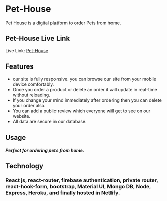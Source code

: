 # Pet-House

Pet House is a digital platform to order Pets from home.

## Pet-House Live Link
Live Link: [Pet-House](url)

## Features

* our site is fully responsive. you can browse our site from your mobile device comfortably.
* Once you order a product or delete an order it will update in real-time without reloading.
* If you change your mind immediately after ordering then you can delete your order also.
* You can add a public review which everyone will get to see on our website.
* All data are secure in our database.


## Usage
##### Perfect for ordering pets from home.

## Technology
### React js, react-router, firebase authentication, private router, react-hook-form, bootstrap, Material UI, Mongo DB, Node, Express, Heroku, and finally hosted in Netlify.
